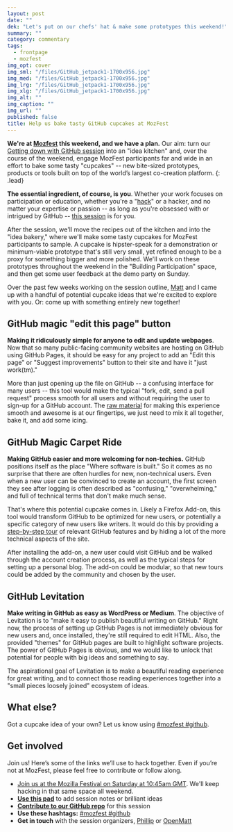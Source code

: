 ```yaml
---
layout: post
date: ""
dek: "Let's put on our chefs' hat & make some prototypes this weekend!"
summary: ""
category: commentary
tags: 
  - frontpage
  - mozfest
img_opt: cover
img_sml: "/files/GitHub_jetpack1-1700x956.jpg"
img_med: "/files/GitHub_jetpack1-1700x956.jpg"
img_lrg: "/files/GitHub_jetpack1-1700x956.jpg"
img_xlg: "/files/GitHub_jetpack1-1700x956.jpg"
img_alt: ""
img_caption: ""
img_url: ""
published: false
title: Help us bake tasty GitHub cupcakes at MozFest
---
```



**We're at [Mozfest][mozfest] this weekend, and we have a plan.** Our aim:  turn our [Getting down with GitHub session][session] into an "idea kitchen" and, over the course of the weekend, engage MozFest participants far and wide in an effort to bake some tasty "cupcakes" -- new bite-sized prototypes, products or tools built on top of the world’s largest co-creation platform. 
{: .lead}

**The essential ingredient, of course, is you**. Whether your work focuses on participation or education, whether you're a "[hack](https://en.wikipedia.org/wiki/Hack_writer)" or a hacker, and no matter your expertise or passion -- as long as you're obsessed with or intrigued by GitHub -- [this session][session] is for you.

After the session, we'll move the recipes out of the kitchen and into the "idea bakery," where we'll make some tasty cupcakes for MozFest participants to sample. A cupcake is hipster-speak for a demonstration or minimum-viable prototype that's still very small, yet refined enough to be a proxy for something bigger and more polished. We'll work on these prototypes throughout the weekend in the "Building Participation" space, and then get some user feedback at the demo party on Sunday.

Over the past few weeks working on the session outline, [Matt](http://twitter.com/openmatt) and I came up with a handful of potential cupcake ideas that we're excited to explore with you. Or: come up with something entirely new together! 

## GitHub magic "edit this page" button

**Making it ridiculously simple for anyone to edit and update webpages**. Now that so many public-facing community websites are hosting on GitHub using GitHub Pages, it should be easy for any project to add an "Edit this page" or "Suggest improvements" button to their site and have it "just work(tm)." 

More than just opening up the file on GitHub -- a confusing interface for many users -- this tool would make the typical "fork, edit, send a pull request" process smooth for all users and without requiring the user to sign-up for a GitHub account. The [raw material](http://etherpad.io/getting-down-with-github) for making this experience smooth and awesome is at our fingertips, we just need to mix it all together, bake it, and add some icing. 

## GitHub Magic Carpet Ride

**Making GitHub easier and more welcoming for non-techies.** GitHub positions itself as the place "Where software is built." So it comes as no surprise that there are often hurdles for new, non-technical users. Even when a new user can be convinced to create an account, the first screen they see after logging is often described as "confusing," "overwhelming," and full of technical terms that don't make much sense.

That's where this potential cupcake comes in. Likely a Firefox Add-on, this tool would transform GitHub to be optimized for new users, or potentially a specific category of new users like writers. It would do this by providing a [step-by-step tour](http://zurb.com/playground/jquery-joyride-feature-tour-plugin) of relevant GitHub features and by hiding a lot of the more technical aspects of the site. 

After installing the add-on, a new user could visit GitHub and be walked through the account creation process, as well as the typical steps for setting up a personal blog. The add-on could be modular, so that new tours could be added by the community and chosen by the user.

## GitHub Levitation

**Make writing in GitHub as easy as WordPress or Medium**. The objective of Levitation is to "make it easy to publish beautiful writing on GitHub." Right now, the process of setting up GitHub Pages is not immediately obvious for new users and, once installed, they're still required to edit HTML. Also, the provided "themes" for GitHub pages are built to highlight software projects. The power of GitHub Pages is obvious, and we would like to unlock that potential for people with big ideas and something to say.

The aspirational goal of Levitation is to make a beautiful reading experience for great writing, and to connect those reading experiences together into a "small pieces loosely joined" ecosystem of ideas.

## What else? 

Got a cupcake idea of your own? Let us know using [#mozfest #github](https://twitter.com/search?f=tweets&vertical=default&q=%23mozfest%20%23github&src=typd&lang=en).

## Get involved

Join us! Here’s some of the links we’ll use to hack together. Even if you’re not at MozFest, please feel free to contribute or follow along.

* [Join us at the Mozilla Festival on Saturday at 10:45am GMT][session]. We'll keep hacking in that same space all weekend.
* **[Use this pad][pad]** to add session notes or brilliant ideas
* **[Contribute to our GitHub repo][repo]** for this session
* **Use these hashtags:** [#mozfest #github](https://twitter.com/search?f=tweets&vertical=default&q=%23mozfest%20%23github&src=typd&lang=en)
* **Get in touch** with the session organizers, [Phillip](http://twitter.com/phillipadsmith) or [OpenMatt](http://twitter.com/openmatt)

[session]:https://schedule.mozillafestival.org/#_session-325
[mozfest]:https://2015.mozillafestival.org/
[pad]:http://etherpad.io/getting-down-with-github
[repo]:https://github.com/phillipadsmith/getting-down-with-github
